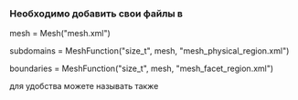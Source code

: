 ### Необходимо добавить свои файлы в

mesh = Mesh("mesh.xml")

subdomains = MeshFunction("size_t", mesh, "mesh_physical_region.xml")

boundaries = MeshFunction("size_t", mesh, "mesh_facet_region.xml")

для удобства можете называть также